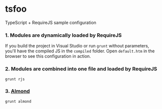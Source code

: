 tsfoo
=====

TypeScript + RequireJS sample configuration

### 1. Modules are dynamically loaded by RequireJS

If you build the project in Visual Studio or run `grunt` without parameters, you'll have the compiled JS in the `compiled` folder. Open `default.htm` in the browser to see this configuration in action.

### 2. Modules are combined into one file and loaded by RequireJS

`grunt rjs`

### 3. [Almond](https://github.com/jrburke/almond)

`grunt almond`
